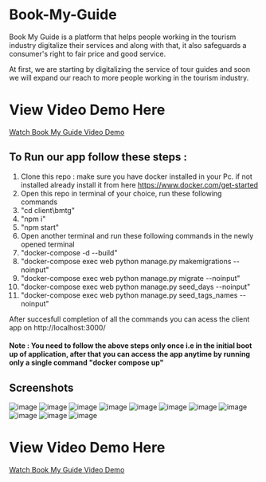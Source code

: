 # Book-My-Guide
Book My Guide is a platform that helps people working in the tourism industry digitalize their services and along with that, it also safeguards a consumer's right to fair price and good service.

At first, we are starting by digitalizing the service of tour guides and soon we will expand our reach to more people working in the tourism industry.

# View Video Demo Here
[Watch Book My Guide Video Demo](https://www.youtube.com/watch?v=x_R2SbrJFng)

## To Run our app follow these steps :
1) Clone this repo : make sure you have docker installed in your Pc. if not installed already install it from here https://www.docker.com/get-started
2) Open this repo in terminal of your choice, run these following commands
3) "cd client\bmtg\"
4) "npm i"
5) "npm start"
6) Open another terminal and run these following commands in the newly opened terminal
7) "docker-compose -d --build"
8) "docker-compose exec web python manage.py makemigrations --noinput"
9) "docker-compose exec web python manage.py migrate --noinput"
10) "docker-compose exec web python manage.py seed_days --noinput"
11) "docker-compose exec web python manage.py seed_tags_names --noinput"

After succesfull completion of all the commands you can acess the client app on http://localhost:3000/

#### Note : You need to follow the above steps only once i.e in the initial boot up of application, after that you can access the app anytime by running only a single command "docker compose up"

## Screenshots
![image](https://user-images.githubusercontent.com/61822515/148826050-e664e090-ea66-4ed9-9027-dd72af784c53.png)
![image](https://user-images.githubusercontent.com/61822515/148826063-0ef16141-b7ac-43b0-b4ef-8dcc07439143.png)
![image](https://user-images.githubusercontent.com/61822515/148826102-841fd6f5-4677-484f-806c-1ca1beb6e1cd.png)
![image](https://user-images.githubusercontent.com/61822515/148826080-5e542a0a-1c27-482f-b770-fceb1d2a8575.png)
![image](https://user-images.githubusercontent.com/61822515/148826127-5a8ee4cc-d877-4def-972e-2f4325b74fb7.png)
![image](https://user-images.githubusercontent.com/61822515/148826146-cece9ddf-0d89-44af-9d49-2df61e6bbfb1.png)
![image](https://user-images.githubusercontent.com/61822515/148826162-9e9f561a-4f69-423e-8d66-f1c84363fee1.png)
![image](https://user-images.githubusercontent.com/61822515/148826183-97ad4f96-b193-4382-a70e-ad05111e72b3.png)
![image](https://user-images.githubusercontent.com/61822515/148826203-b78455c8-4e38-4c25-8c60-3c3e5c02a5ff.png)
![image](https://user-images.githubusercontent.com/61822515/148826216-7ef7784b-ce9c-4e88-b1a5-ce02614d9d57.png)
![image](https://user-images.githubusercontent.com/61822515/148826228-e683c453-6ad9-44fc-a8a6-fe2e08040447.png)


# View Video Demo Here
[Watch Book My Guide Video Demo](https://www.youtube.com/watch?v=x_R2SbrJFng)
